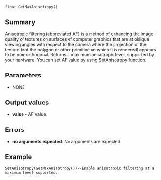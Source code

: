 
```
float GetMaxAnisotropy()
```

## Summary ##
Anisotropic filtering (abbreviated AF) is a method of enhancing the image quality of textures on surfaces of computer graphics that are at oblique viewing angles with respect
to the camera where the projection of the texture (not the polygon or other primitive on which it is rendered) appears to be non-orthogonal. Returns a maximum anisotropic level,
supported by your hardware. You can set AF value by using [SetAnisotropy](LuaSetAnisotropy.md) function.

## Parameters ##
  * NONE

## Output values ##
  * **value** - AF value.

## Errors ##
  * **no arguments expected**. No arguments are expected.

## Example ##
```
SetAnisotropy(GetMaxAnisotropy())--Enable anisotropic filtering at a maximum level supported.
```